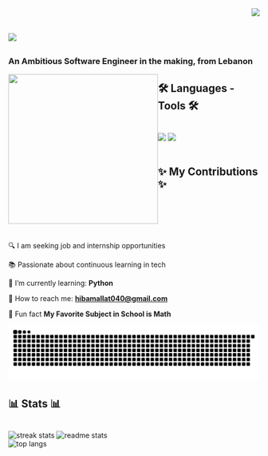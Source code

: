 <img align="right" src="https://visitor-badge.laobi.icu/badge?page_id=hibamallat.hibamallat" />

<h1 align="left" style="flex: 1;">
    <img src="https://readme-typing-svg.herokuapp.com/?font=Righteous&size=15&color=a47dab&left=true&vLeft=true&width=500&height=55&duration=4000&lines=Welcome+to+my+GitHub!;+Dive+in+if+you're+ready;" />
</h1>

<h3 align="left">An Ambitious Software Engineer in the making, from Lebanon </h3>
 <div align="right" style="float: left">
     <img height=300 width=300 src="https://i.pinimg.com/564x/d3/96/1a/d3961a9e434320520d83d648eefcebcd.jpg" />
 </div>
<div align="left" style="float: left">
<br/>
    
🔍 I am seeking job and internship opportunities

📚 Passionate about continuous learning in tech

🐍 I’m currently learning: **Python**

💌 How to reach me: **hibamallat040@gmail.com**

📐 Fun fact **My Favorite Subject in School is Math**

 </div>

<h2 align="left">🛠️ Languages - Tools 🛠️</h2>
<br/>
<div align="left">
    <img src="https://skillicons.dev/icons?i=html,css,vscode,androidstudio" />
    <img src="https://skillicons.dev/icons?i=github,git,python,java,c sharp" /><br>
</div>

<br/>

<div align="left">
  <h2>✨ My Contributions ✨</h2>
  
  <img alt="snake eating my contributions" src="https://raw.githubusercontent.com/hibamallat/hibamallat/output/github-contribution-grid-snake.svg" />
  
  <br/>
</div>

<h2 align="left">📊 Stats 📊</h2>
<br>
<div align=left>
<img width=390 src="https://github-readme-streak-stats-salesp07.vercel.app/?user=hibamallat&count_private=true&theme=aura&border_radius=10" alt="streak stats"/>
<img width=390 src="https://github-readme-stats-salesp07.vercel.app/api?username=hibamallat&count_private=true&show_icons=true&theme=aura&rank_icon=github&border_radius=10" alt="readme stats" />
<br/>
<img width=325 align="left" src="https://github-readme-stats-salesp07.vercel.app/api/top-langs/?username=hibamallat&hide=HTML&langs_count=8&layout=compact&theme=aura&border_radius=10&size_weight=0.5&count_weight=0.5&exclude_repo=github-readme-stats" alt="top langs" />
</div>

<br/>
<br/>

<div align="left">
</div>

<br/>
